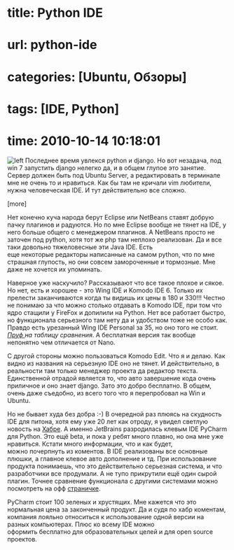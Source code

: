 # title: Python IDE
# url: python-ide
# categories: [Ubuntu, Обзоры]
# tags: [IDE, Python]
# time: 2010-10-14 10:18:01


![left](~python-ide.png)
Последнее время увлекся python и django. Но вот незадача, под win 7 запустить django нелегко да, и в общем глупое это занятие. Сервер должен быть под Ubuntu Server, а редактировать в терминале мне не очень то и нравиться. Как бы там не кричали vim любители, нужна человеческая IDE. И тут действительно все сложно.

[more]

Нет конечно куча народа берут Eclipse или NetBeans ставят добрую пачку плагинов и радуются. Но по мне Eclipse вообще не тянет на IDE, у него больше общего с менеджером плагинов. А NetBeans просто не заточен под python, хотя тот же php там неплохо реализован. Да и все таки довольно тяжеловесные эти Java IDE. Есть еще некоторые редакторы написанные на самом python, что по мне страшная глупость, но они совсем замороченные и тормозные. Мне даже не хочется их упоминать.

Наверное уже наскучило? Рассказывают что все такое плохое и сякое. Но нет, есть и хорошее - это Wing IDE и Komodo IDE 6. Только их прелести заканчиваются когда ты видишь их цены в 180 и 330!!! Честно не понимаю за что можно столько отдавать в Komodo IDE, при том что ядро стащили у FireFox и допилили на Python. Нет все работает быстро, но функционала серьезного там нету да и удобством тоже не особо как. Правдо есть урезанный Wing IDE Personal за 35, но оно того не стоит. _[Пруф ](https://wingware.com/wingide/features)на таблицу сравнения_. А бесплатная версия так вообще непонятно чем отличается от Nano.

С другой стороны можно пользоваться Komodo Edit. Что я и делаю. Как видно из названия на серьезную IDE оно не тянет. И действительно, в реальности там только менеджер проекта да редактор текста. Единственной отрадой является то, что авто завершение кода очень приличное и оно знает django. Зато это добро бесплатно. В общем, очень даже съедобно, из всего того что я перепробовал на Win и Ubuntu.

Но не бывает худа без добра :-) В очередной раз плюясь на скудность IDE для питона, хотя ему уже 20 лет как отроду, я увидел светлую новость на [Хабре](http://habrahabr.ru/blogs/python/106096/). А именно JetBrains разродилась клевым IDE PyCharm для Python. Это ещё beta, и пока у ребят много плавно, но она мне уже нравиться. Кстати много информации, что и как будет, можно почерпнуть из коментов. В IDE реализованы все основные плюшки, а главное клевое авто дополнение и тд. При использование продукта понимаешь, что это действительно серьезная система, и что разработчики все продумали. А не тупо прикрутили ещё один сырой плагин. Точнее сравнение функционала с другими системами можно посмотреть на офф [страничке](http://confluence.jetbrains.net/display/PYH/PyCharm+Feature+Comparison+Matrix).

PyCharm стоит 100 зеленых и хрустящих. Мне кажется что это нормальная цена за законченный продукт. Да и судя по хабр коментам, компания лояльно относиться к использование одной версии на разных компьютерах. Плюс ко всему IDE можно оформить бесплатно для образовательных целей и для open source проектов.
